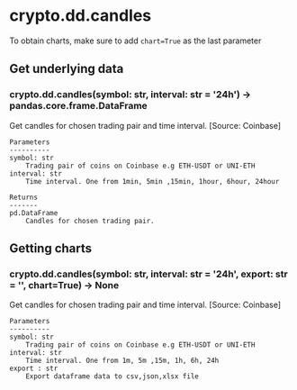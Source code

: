 # crypto.dd.candles

To obtain charts, make sure to add `chart=True` as the last parameter

## Get underlying data 
### crypto.dd.candles(symbol: str, interval: str = '24h') -> pandas.core.frame.DataFrame

Get candles for chosen trading pair and time interval. [Source: Coinbase]

    Parameters
    ----------
    symbol: str
        Trading pair of coins on Coinbase e.g ETH-USDT or UNI-ETH
    interval: str
        Time interval. One from 1min, 5min ,15min, 1hour, 6hour, 24hour

    Returns
    -------
    pd.DataFrame
        Candles for chosen trading pair.

## Getting charts 
### crypto.dd.candles(symbol: str, interval: str = '24h', export: str = '', chart=True) -> None

Get candles for chosen trading pair and time interval. [Source: Coinbase]

    Parameters
    ----------
    symbol: str
        Trading pair of coins on Coinbase e.g ETH-USDT or UNI-ETH
    interval: str
        Time interval. One from 1m, 5m ,15m, 1h, 6h, 24h
    export : str
        Export dataframe data to csv,json,xlsx file
